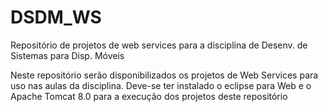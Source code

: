 # DSDM_WS
Repositório de projetos de web services para a disciplina de Desenv. de Sistemas para Disp. Móveis

Neste repositório serão disponibilizados os projetos de Web Services para uso nas aulas da disciplina.
Deve-se ter instalado o eclipse para Web e o Apache Tomcat 8.0 para a execução dos projetos deste repositório
